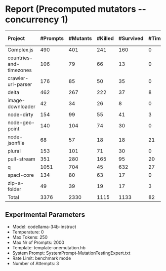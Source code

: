 # Report (Precomputed mutators --concurrency 1)
| Project | #Prompts | #Mutants | #Killed | #Survived | #Timeout | MutationScore | LLMorpheus Time | Stryker Time | #Prompt Tokens | #Completion Tokens | #Total Tokens  |
|:--------|:---------|:---------|:--------|:----------|----------|---------------|-----------------|--------------|----------------|--------------------|----------------|
| Complex.js | 490 | 401 | 241 | 160 | 0 | 60.1 | 2820.16 | 211.48 | 916945 | 39061 | 956006 |
| countries-and-timezones | 106 | 79 | 66 | 13 | 0 | 83.54 | 1071.1 | 117.43 | 97242 | 8548 | 105790 |
| crawler-url-parser | 176 | 85 | 50 | 35 | 0 | 58.82 | 1636.46 | 288.17 | 371967 | 15519 | 387486 |
| delta | 462 | 267 | 222 | 37 | 8 | 86.14 | 2686.73 | 1239.88 | 852830 | 37432 | 890262 |
| image-downloader | 42 | 34 | 26 | 8 | 0 | 76.47 | 430.69 | 142.46 | 21253 | 3475 | 24728 |
| node-dirty | 154 | 99 | 55 | 41 | 3 | 58.59 | 1536.37 | 75.72 | 233774 | 12869 | 246643 |
| node-geo-point | 140 | 104 | 74 | 30 | 0 | 71.15 | 1411.33 | 338.8 | 304993 | 11209 | 316202 |
| node-jsonfile | 68 | 57 | 18 | 18 | 21 | 68.42 | 690.78 | 183.73 | 52008 | 5845 | 57853 |
| plural | 153 | 101 | 71 | 30 | 0 | 70.3 | 1521.35 | 54.18 | 253209 | 13392 | 266601 |
| pull-stream | 351 | 280 | 165 | 95 | 20 | 66.07 | 2398.19 | 499.73 | 179699 | 30182 | 209881 |
| q | 1051 | 704 | 45 | 632 | 27 | 10.23 | 4188.82 | 4807.59 | 2042524 | 82120 | 2124644 |
| spacl-core | 134 | 80 | 63 | 17 | 0 | 78.75 | 1351.23 | 272.94 | 151851 | 10813 | 162664 |
| zip-a-folder | 49 | 39 | 19 | 17 | 3 | 56.41 | 500.64 | 222.35 | 78488 | 4405 | 82893 |
| Total | 3376 | 2330 | 1115 | 1133 | 82 | - | 22243.85 | 8454.46 | 5556783 | 274870 | 5831653 |
## Experimental Parameters
  - Model: codellama-34b-instruct
  - Temperature: 0
  - Max Tokens: 250
  - Max Nr of Prompts: 2000
  - Template: template-onemutation.hb
  - System Prompt: SystemPrompt-MutationTestingExpert.txt
  - Rate Limit: benchmark mode
  - Number of Attempts: 3


